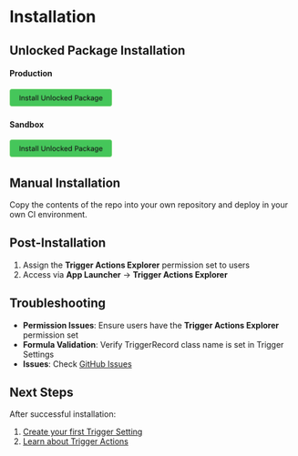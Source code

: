 # Installation

## Unlocked Package Installation

#### Production
<a href="https://login.salesforce.com/packaging/installPackage.apexp?p0=04tJ8000000oojLIAQ" target="_blank">
  <img width="180" alt="Deploy to Salesforce"
       src="https://github.com/dschibster/apex-trigger-actions-explorer/blob/main/res/deploy_unlocked.png?raw=true"></a>

#### Sandbox
<a href="https://test.salesforce.com/packaging/installPackage.apexp?p0=04tJ8000000oojLIAQ" target="_blank">
  <img width="180" alt="Deploy to Salesforce"
       src="https://github.com/dschibster/apex-trigger-actions-explorer/blob/main/res/deploy_unlocked.png?raw=true"></a>

## Manual Installation

Copy the contents of the repo into your own repository and deploy in your own CI environment.

## Post-Installation

1. Assign the **Trigger Actions Explorer** permission set to users
2. Access via **App Launcher** → **Trigger Actions Explorer**


## Troubleshooting

- **Permission Issues**: Ensure users have the **Trigger Actions Explorer** permission set
- **Formula Validation**: Verify TriggerRecord class name is set in Trigger Settings
- **Issues**: Check [GitHub Issues](https://github.com/dschibster/apex-trigger-actions-explorer/issues)

## Next Steps

After successful installation:

1. [Create your first Trigger Setting](creating-trigger-settings.md)
2. [Learn about Trigger Actions](creating-trigger-actions.md)

